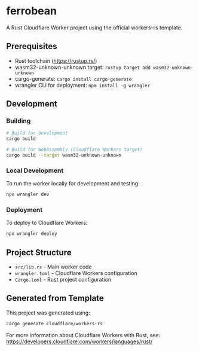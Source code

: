 # ferrobean

A Rust Cloudflare Worker project using the official workers-rs template.

## Prerequisites

- Rust toolchain (https://rustup.rs/)
- wasm32-unknown-unknown target: `rustup target add wasm32-unknown-unknown`
- cargo-generate: `cargo install cargo-generate`
- wrangler CLI for deployment: `npm install -g wrangler`

## Development

### Building

```bash
# Build for development
cargo build

# Build for WebAssembly (Cloudflare Workers target)
cargo build --target wasm32-unknown-unknown
```

### Local Development

To run the worker locally for development and testing:

```bash
npx wrangler dev
```

### Deployment

To deploy to Cloudflare Workers:

```bash
npx wrangler deploy
```

## Project Structure

- `src/lib.rs` - Main worker code
- `wrangler.toml` - Cloudflare Workers configuration
- `Cargo.toml` - Rust project configuration

## Generated from Template

This project was generated using:
```bash
cargo generate cloudflare/workers-rs
```

For more information about Cloudflare Workers with Rust, see:
https://developers.cloudflare.com/workers/languages/rust/
